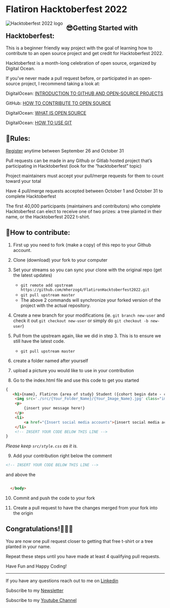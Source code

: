 # Flatiron Hacktoberfest 2022
<img src="./src/Hacktoberfest_logo.png"
     alt="Hacktoberfest 2022 logo"
     style="float: left; margin-right: 10px;" />




## 😎Getting Started with Hacktoberfest:

This is a beginner friendly way project with the goal of learning how to contribute to an open source project and get credit for Hacktoberfest 2022.

Hacktoberfest is a month-long celebration of open source, organized by Digital Ocean.

If you've never made a pull request before, or participated in an open-source project, I recommend taking a look at:

DigitalOcean: [INTRODUCTION TO GITHUB AND OPEN-SOURCE PROJECTS](https://www.digitalocean.com/community/tutorial_series/an-introduction-to-open-source)

GitHub: [HOW TO CONTRIBUTE TO OPEN SOURCE](https://opensource.guide/how-to-contribute/)

DigitalOcean: [WHAT IS OPEN SOURCE](https://www.digitalocean.com/community/tutorials/what-is-open-source)

DigitalOcean: [HOW TO USE GIT](https://www.digitalocean.com/community/cheatsheets/how-to-use-git-a-reference-guide)


## 👀Rules:

[Register](https://hacktoberfest.com/) anytime between September 26 and October 31

Pull requests can be made in any Github or Gitlab hosted project that’s participating in Hacktoberfest (look for the “hacktoberfest” topic)

Project maintainers must accept your pull/merge requests for them to count toward your total

Have 4 pull/merge requests accepted between October 1 and October 31 to complete Hacktoberfest

The first 40,000 participants (maintainers and contributors) who complete Hacktoberfest can elect to receive one of two prizes: a tree planted in their name, or the Hacktoberfest 2022 t-shirt.

## 🚀How to contribute:

1. First up you need to fork (make a copy) of this repo to your Github account.

2. Clone (download) your fork to your computer

3. Set your streams so you can sync your clone with the original repo (get the latest updates)

   - `git remote add upstream https://github.com/mherzog4/FlatironHacktoberfest2022.git`
   - `git pull upstream master`
   - The above 2 commands will synchronize your forked version of the project with the actual repository.

4.  Create a new branch for your modifications (ie. `git branch new-user` and check it out `git checkout new-user` or simply do `git checkout -b new-user`)


5. Pull from the upstream again, like we did in step 3. This is to ensure we still have the latest code.

    - `git pull upstream master`

6. create a folder named after yourself

7. upload a picture you would like to use in your contribution

8. Go to the index.html file and use this code to get you started 

```html
{
   <h1>{name}, Flatiron {area of study} Student ({cohort begin date - cohort end date})</h1>
    <img src='./src/{Your_Folder_Name}/{Your_Image_Name}.jpg' class="image"> 
    <p>
        {insert your message here!}
    </p>
    <li>
        <a href="{Insert social media accounts">{insert social media accounts}</a>
    </li>
    <!-- INSERT YOUR CODE BELOW THIS LINE -->
}
```
_Please keep `src/style.css` as it is._ 

9. Add your contribution right below the comment 

```html 
<!-- INSERT YOUR CODE BELOW THIS LINE -->
```
and above the 
```html

  </body>

```
10. Commit and push the code to your fork

11. Create a pull request to have the changes merged from your fork into the origin

## Congratulations!🥳🎉👏

You are now one pull request closer to getting that free t-shirt or a tree planted in your name. 

Repeat these steps until you have made at least 4 qualifying pull requests.

Have Fun and Happy Coding!

<hr/>

If you have any questions reach out to me on [Linkedin](https://www.linkedin.com/in/mattherzog3/)

Subscribe to my [Newsletter](https://mattherzog.substack.com/)

Subscribe to my [Youtube Channel](https://www.youtube.com/channel/UCDzCTSF0N2HNG7lBDj22mFw)

